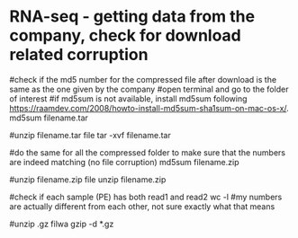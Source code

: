 # RNA-seq - getting data from the company, check for download related corruption

#check if the md5 number for the compressed file after download is the same as the one given by the company
#open terminal and go to the folder of interest
#if md5sum  is not available,  install md5sum following https://raamdev.com/2008/howto-install-md5sum-sha1sum-on-mac-os-x/.
md5sum filename.tar

#unzip filename.tar file
tar -xvf filename.tar

#do the same for all the compressed folder to make sure that the numbers are indeed matching (no file corruption)
md5sum filename.zip

#unzip filename.zip file
unzip filename.zip

#check if each sample (PE) has both read1 and read2
wc -l 
#my numbers are actually different from each other, not sure exactly what that means

#unzip .gz filwa
gzip -d *.gz
